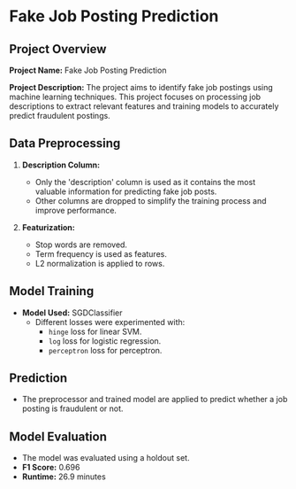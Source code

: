 # Fake Job Posting Prediction

## Project Overview

**Project Name:** Fake Job Posting Prediction

**Project Description:**
The project aims to identify fake job postings using machine learning techniques. This project focuses on processing job descriptions to extract relevant features and training models to accurately predict fraudulent postings.

## Data Preprocessing

1. **Description Column:**
   - Only the 'description' column is used as it contains the most valuable information for predicting fake job posts.
   - Other columns are dropped to simplify the training process and improve performance.

2. **Featurization:**
   - Stop words are removed.
   - Term frequency is used as features.
   - L2 normalization is applied to rows.

## Model Training

- **Model Used:** SGDClassifier
  - Different losses were experimented with:
    - `hinge` loss for linear SVM.
    - `log` loss for logistic regression.
    - `perceptron` loss for perceptron.

## Prediction

- The preprocessor and trained model are applied to predict whether a job posting is fraudulent or not.

## Model Evaluation

- The model was evaluated using a holdout set.
- **F1 Score:** 0.696
- **Runtime:** 26.9 minutes
